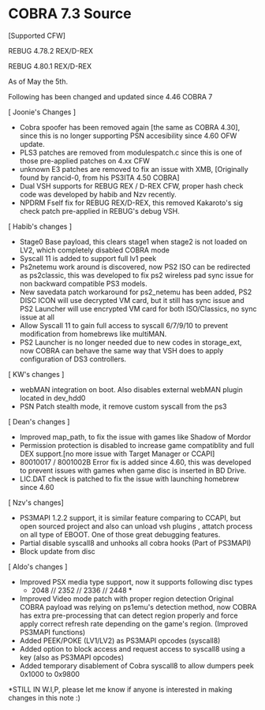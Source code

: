 # COBRA 7.3 Source

[Supported CFW]

REBUG 4.78.2 REX/D-REX

REBUG 4.80.1 REX/D-REX

As of May the 5th.

Following has been changed and updated since 4.46 COBRA 7

[ Joonie's Changes ]

* Cobra spoofer has been removed again [the same as COBRA 4.30], since this is no longer supporting PSN accesibility since 4.60 OFW update.
* PLS3 patches are removed from modulespatch.c since this is one of those pre-applied patches on 4.xx CFW
* unknown E3 patches are removed to fix an issue with XMB, [Originally found by rancid-0, from his PS3ITA 4.50 COBRA]
* Dual VSH supports for REBUG REX / D-REX CFW, proper hash check code was developed by habib and Nzv recently. 
* NPDRM Fself fix for REBUG REX/D-REX, this removed Kakaroto's sig check patch pre-applied in REBUG's debug VSH.

[ Habib's changes ]

* Stage0 Base payload, this clears stage1 when stage2 is not loaded on LV2, which completely disabled COBRA mode
* Syscall 11 is added to support full lv1 peek
* Ps2netemu work around is discovered, now PS2 ISO can be redirected as ps2classic, this was developed to fix ps2 wireless pad sync issue for non backward compatible PS3 models.
* New savedata patch workaround for ps2_netemu has been added, PS2 DISC ICON will use decrypted VM card, but it still has sync issue and PS2 Launcher will use encrypted VM card for both ISO/Classics, no sync issue at all
* Allow Syscall 11 to gain full access to syscall 6/7/9/10 to prevent modification from homebrews like multiMAN.
* PS2 Launcher is no longer needed due to new codes in storage_ext, now COBRA can behave the same way that VSH does to apply configuration of DS3 controllers. 
 
[ KW's changes ]

* webMAN integration on boot. Also disables external webMAN plugin located in dev_hdd0
* PSN Patch stealth mode, it remove custom syscall from the ps3

[ Dean's changes ] 

* Improved map_path, to fix the issue with games like Shadow of Mordor
* Permission protection is disabled to increase game compatiblity and full DEX support.[no more issue with Target Manager or CCAPI]
* 80010017 / 8001002B Error fix is added since 4.60, this was developed to prevent issues with games when game disc is inserted in BD Drive.
* LIC.DAT check is patched to fix the issue with launching homebrew since 4.60

[ Nzv's changes]

* PS3MAPI 1.2.2 support, it is similar feature comparing to CCAPI, but open sourced project and also can unload vsh plugins , attatch process on all type of EBOOT.
   One of those great debugging features.
* Partial disable syscall8 and unhooks all cobra hooks (Part of PS3MAPI)
* Block update from disc
   
[ Aldo's changes ]

* Improved PSX media type support, now it supports following disc types
	* 2048 // 2352 // 2336 // 2448 *
* Improved Video mode patch with proper region detection
 Original COBRA payload was relying on ps1emu's detection method, now COBRA has extra pre-processing that can detect region properly and force apply correct refresh rate depending on the game's region.
 (Improved PS3MAPI functions)
* Added PEEK/POKE (LV1/LV2) as PS3MAPI opcodes (syscall8)
* Added option to block access and request access to syscall8 using a key
(also as PS3MAPI opcodes)
* Added temporary disablement of Cobra syscall8 to allow dumpers peek 0x1000 to 0x9800

*STILL IN W.I,P, please let me know if anyone is interested in making changes in this note :)
